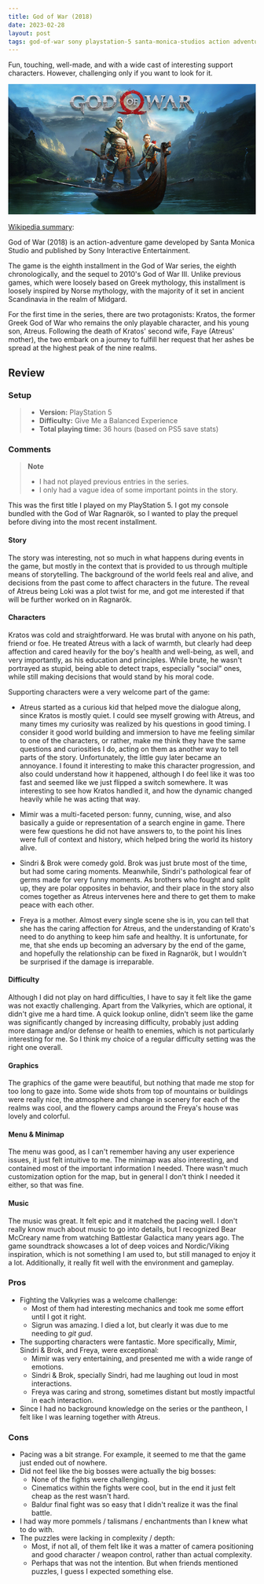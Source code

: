 ```yaml
---
title: God of War (2018)
date: 2023-02-28
layout: post
tags: god-of-war sony playstation-5 santa-monica-studios action adventure single-player 
---
```


Fun, touching, well-made, and with a wide cast of interesting support characters. However, challenging only if you want
to look for it.

![](https://raw.githubusercontent.com/Tschis/reviews-blog/main/assets/covers/god-of-war-2018-cover.jpg)

[Wikipedia summary](https://en.wikipedia.org/wiki/God_of_War_(2018_video_game)):

God of War (2018) is an action-adventure game developed by Santa Monica Studio and published by Sony Interactive 
Entertainment.

The game is the eighth installment in the God of War series, the eighth chronologically, and the sequel to 2010's 
God of War III. Unlike previous games, which were loosely based on Greek mythology, this installment is loosely
inspired by Norse mythology, with the majority of it set in ancient Scandinavia in the realm of Midgard.

For the first time in the series, there are two protagonists: Kratos, the former Greek God of War who remains the only
playable character, and his young son, Atreus. Following the death of Kratos' second wife, Faye (Atreus' mother), the
two embark on a journey to fulfill her request that her ashes be spread at the highest peak of the nine realms.

## Review

### Setup
> - **Version:** PlayStation 5  
> - **Difficulty:** Give Me a Balanced Experience  
> - **Total playing time:** 36 hours (based on PS5 save stats)

### Comments

> **Note**  
> - I had not played previous entries in the series.  
> - I only had a vague idea of some important points in the story.

This was the first title I played on my PlayStation 5. I got my console bundled with the God of War Ragnarök, so I 
wanted to play the prequel before diving into the most recent installment.

#### Story

The story was interesting, not so much in what happens during events in the game, but mostly in the context that is
provided to us through multiple means of storytelling. The background of the world feels real and alive, and decisions
from the past come to affect characters in the future. The reveal of Atreus being Loki was a plot twist for me, and got
me interested if that will be further worked on in Ragnarök.

#### Characters

Kratos was cold and straightforward. He was brutal with anyone on his path, friend or foe. He treated Atreus with a
lack of warmth, but clearly had deep affection and cared heavily for the boy's health and well-being, as well, and very
importantly, as his education and principles. While brute, he wasn't portrayed as stupid, being able to detect traps,
especially "social" ones, while still making decisions that would stand by his moral code.

Supporting characters were a very welcome part of the game:
* Atreus started as a curious kid that helped move the dialogue along, since Kratos is mostly quiet. I could see myself
  growing with Atreus, and many times my curiosity was realized by his questions in good timing. I consider it good world
  building and immersion to have me feeling similar to one of the characters, or rather, make me think they have
  the same questions and curiosities I do, acting on them as another way to tell parts of the story. Unfortunately, the
  little guy later became an annoyance. I found it interesting to make this character progression, and also could
  understand how it happened, although I do feel like it was too fast and seemed like we just flipped a switch somewhere.
  It was interesting to see how Kratos handled it, and how the dynamic changed heavily while he was acting that way.

* Mimir was a multi-faceted person: funny, cunning, wise, and also basically a guide or representation of a search
  engine in game. There were few questions he did not have answers to, to the point his lines were full of context and
  history, which helped bring the world its history alive.

* Sindri & Brok were comedy gold. Brok was just brute most of the time, but had some caring moments. Meanwhile, Sindri's
  pathological fear of germs made for very funny moments. As brothers who fought and split up, they are polar opposites
  in behavior, and their place in the story also comes together as Atreus intervenes here and there to get them to make
  peace with each other.

* Freya is a mother. Almost every single scene she is in, you can tell that she has the caring affection for Atreus,
  and the understanding of Krato's need to do anything to keep him safe and healthy. It is unfortunate, for me, that she
  ends up becoming an adversary by the end of the game, and hopefully the relationship can be fixed in Ragnarök, but I
  wouldn't be surprised if the damage is irreparable.

#### Difficulty

Although I did not play on hard difficulties, I have to say it felt like the game was not exactly challenging. Apart
from the Valkyries, which are optional, it didn't give me a hard time. A quick lookup online, didn't seem like the game
was significantly changed by increasing difficulty, probably just adding more damage and/or defense or health to 
enemies, which is not particularly interesting for me. So I think my choice of a regular difficulty setting was the
right one overall.

#### Graphics

The graphics of the game were beautiful, but nothing that made me stop for too long to gaze into. Some wide shots from
top of mountains or buildings were really nice, the atmosphere and change in scenery for each of the realms was cool,
and the flowery camps around the Freya's house was lovely and colorful.

#### Menu & Minimap

The menu was good, as I can't remember having any user experience issues, it just felt intuitive to me. The minimap was
also interesting, and contained most of the important information I needed. There wasn't much customization option for
the map, but in general I don't think I needed it either, so that was fine.

#### Music

The music was great. It felt epic and it matched the pacing well. I don't really know much about music to go into
details, but I recognized Bear McCreary name from watching Battlestar Galactica many years ago. The game soundtrack
showcases a lot of deep voices and Nordic/Viking inspiration, which is not something I am used to, but still managed
to enjoy it a lot. Additionally, it really fit well with the environment and gameplay.

### Pros

* Fighting the Valkyries was a welcome challenge:
  * Most of them had interesting mechanics and took me some effort until I got it right. 
  * Sigrun was amazing. I died a lot, but clearly it was due to me needing to *git gud*.
* The supporting characters were fantastic. More specifically, Mimir, Sindri & Brok, and Freya, were exceptional:
  * Mimir was very entertaining, and presented me with a wide range of emotions.
  * Sindri & Brok, specially Sindri, had me laughing out loud in most interactions.
  * Freya was caring and strong, sometimes distant but mostly impactful in each interaction.
* Since I had no background knowledge on the series or the pantheon, I felt like I was learning together with Atreus.

### Cons

* Pacing was a bit strange. For example, it seemed to me that the game just ended out of nowhere.
* Did not feel like the big bosses were actually the big bosses:
  * None of the fights were challenging.
  * Cinematics within the fights were cool, but in the end it just felt cheap as the rest wasn't hard.
  * Baldur final fight was so easy that I didn't realize it was the final battle.
* I had way more pommels / talismans / enchantments than I knew what to do with.
* The puzzles were lacking in complexity / depth:
  * Most, if not all, of them felt like it was a matter of camera positioning and good character / weapon control, 
  rather than actual complexity.
  * Perhaps that was not the intention. But when friends mentioned puzzles, I guess I expected something else.
